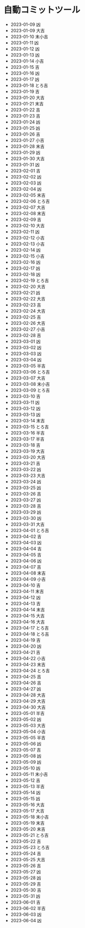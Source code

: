 # 自動コミットツール
- 2023-01-09 凶
- 2023-01-09 大吉
- 2023-01-10 末小吉
- 2023-01-11 凶
- 2023-01-12 凶
- 2023-01-13 凶
- 2023-01-14 小吉
- 2023-01-15 吉
- 2023-01-16 凶
- 2023-01-17 凶
- 2023-01-18 とろ吉
- 2023-01-19 吉
- 2023-01-20 大吉
- 2023-01-21 末吉
- 2023-01-22 吉
- 2023-01-23 吉
- 2023-01-24 凶
- 2023-01-25 凶
- 2023-01-26 吉
- 2023-01-27 小吉
- 2023-01-28 末吉
- 2023-01-29 凶
- 2023-01-30 大吉
- 2023-01-31 凶
- 2023-02-01 吉
- 2023-02-02 凶
- 2023-02-03 凶
- 2023-02-04 凶
- 2023-02-05 末吉
- 2023-02-06 とろ吉
- 2023-02-07 大吉
- 2023-02-08 末吉
- 2023-02-09 吉
- 2023-02-10 大吉
- 2023-02-11 凶
- 2023-02-12 小吉
- 2023-02-13 小吉
- 2023-02-14 凶
- 2023-02-15 小吉
- 2023-02-16 凶
- 2023-02-17 凶
- 2023-02-18 凶
- 2023-02-19 とろ吉
- 2023-02-20 大吉
- 2023-02-21 凶
- 2023-02-22 大吉
- 2023-02-23 吉
- 2023-02-24 大吉
- 2023-02-25 吉
- 2023-02-26 大吉
- 2023-02-27 小吉
- 2023-02-28 吉
- 2023-03-01 凶
- 2023-03-02 凶
- 2023-03-03 凶
- 2023-03-04 凶
- 2023-03-05 半吉
- 2023-03-06 とろ吉
- 2023-03-07 大吉
- 2023-03-08 末小吉
- 2023-03-09 とろ吉
- 2023-03-10 吉
- 2023-03-11 凶
- 2023-03-12 凶
- 2023-03-13 凶
- 2023-03-14 末吉
- 2023-03-15 とろ吉
- 2023-03-16 半吉
- 2023-03-17 半吉
- 2023-03-18 吉
- 2023-03-19 大吉
- 2023-03-20 大吉
- 2023-03-21 吉
- 2023-03-22 凶
- 2023-03-23 大吉
- 2023-03-24 凶
- 2023-03-25 凶
- 2023-03-26 吉
- 2023-03-27 凶
- 2023-03-28 吉
- 2023-03-29 凶
- 2023-03-30 凶
- 2023-03-31 大吉
- 2023-04-01 とろ吉
- 2023-04-02 吉
- 2023-04-03 凶
- 2023-04-04 吉
- 2023-04-05 吉
- 2023-04-06 凶
- 2023-04-07 吉
- 2023-04-08 末吉
- 2023-04-09 小吉
- 2023-04-10 吉
- 2023-04-11 末吉
- 2023-04-12 凶
- 2023-04-13 吉
- 2023-04-14 末吉
- 2023-04-15 大吉
- 2023-04-16 大吉
- 2023-04-17 とろ吉
- 2023-04-18 とろ吉
- 2023-04-19 吉
- 2023-04-20 凶
- 2023-04-21 吉
- 2023-04-22 小吉
- 2023-04-23 末吉
- 2023-04-24 とろ吉
- 2023-04-25 吉
- 2023-04-26 吉
- 2023-04-27 凶
- 2023-04-28 大吉
- 2023-04-29 大吉
- 2023-04-30 大吉
- 2023-05-01 半吉
- 2023-05-02 凶
- 2023-05-03 大吉
- 2023-05-04 小吉
- 2023-05-05 半吉
- 2023-05-06 凶
- 2023-05-07 吉
- 2023-05-08 凶
- 2023-05-09 凶
- 2023-05-10 凶
- 2023-05-11 末小吉
- 2023-05-12 吉
- 2023-05-13 半吉
- 2023-05-14 凶
- 2023-05-15 凶
- 2023-05-16 大吉
- 2023-05-17 大吉
- 2023-05-18 末小吉
- 2023-05-19 末吉
- 2023-05-20 末吉
- 2023-05-21 とろ吉
- 2023-05-22 吉
- 2023-05-23 とろ吉
- 2023-05-24 吉
- 2023-05-25 大吉
- 2023-05-26 吉
- 2023-05-27 凶
- 2023-05-28 凶
- 2023-05-29 吉
- 2023-05-30 吉
- 2023-05-31 凶
- 2023-06-01 吉
- 2023-06-02 半吉
- 2023-06-03 凶
- 2023-06-04 凶
